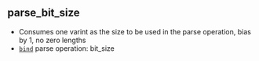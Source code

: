 ## parse_bit_size

- Consumes one varint as the size to be used in the parse operation, bias by 1, no zero lengths
- [`bind`](bind.md) parse operation: bit_size